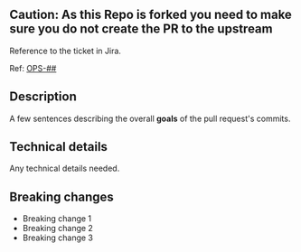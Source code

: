 ## Caution: As this Repo is forked you need to make sure you do not create the PR to the upstream

Reference to the ticket in Jira.

Ref: [OPS-##](https://getbyrd.atlassian.net/browse/OPS-##)

## Description

A few sentences describing the overall **goals** of the pull request's commits.

## Technical details

Any technical details needed.

## Breaking changes

- Breaking change 1
- Breaking change 2
- Breaking change 3
